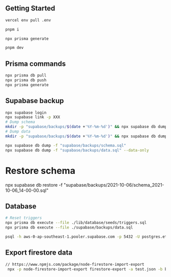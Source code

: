 ## Getting Started

```bash
vercel env pull .env

pnpm i

npx prisma generate

pnpm dev
```

## Prisma commands

```bash
npx prisma db pull
npx prisma db push
npx prisma generate
```

## Supabase backup

```bash
npx supabase login
npx supabase link -p XXX
# Dump schema
mkdir -p "supabase/backups/$(date +'%Y-%m-%d')" && npx supabase db dump -f "supabase/backups/$(date +'%Y-%m-%d')/schema_$(date +'%Y-%m-%d_%H-%M-%S').sql"
# Dump data
mkdir -p "supabase/backups/$(date +'%Y-%m-%d')" && npx supabase db dump -f "supabase/backups/$(date +'%Y-%m-%d')/data_$(date +'%Y-%m-%d_%H-%M-%S').sql" --data-only

npx supabase db dump -f "supabase/backups/schema.sql"
npx supabase db dump -f "supabase/backups/data.sql" --data-only
```

# Restore schema

npx supabase db restore -f "supabase/backups/2021-10-06/schema_2021-10-06_14-00-00.sql"

## Database

```bash
# Reset triggers
npx prisma db execute --file ./lib/database/seeds/triggers.sql
npx prisma db execute --file ./supabase/backups/data.sql

psql -h aws-0-ap-southeast-1.pooler.supabase.com -p 5432 -U postgres.etbfmqkktewuqbpktqvf -d postgres -f data-3.sql

```

## Export firestore data

```bash
// https://www.npmjs.com/package/node-firestore-import-export
 npx -p node-firestore-import-export firestore-export -a test.json -b backup.json -n species
```
